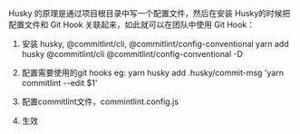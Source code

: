 
Husky 的原理是通过项目根目录中写一个配置文件，然后在安装 Husky的时候把配置文件和 Git Hook 关联起来，如此就可以在团队中使用 Git Hook：

1. 安装 husky, @commitlint/cli, @commitlint/config-conventional
   yarn add husky @commitlint/cli @commitlint/config-conventional -D

2. 配置需要使用的git hooks
   eg:
   yarn husky add .husky/commit-msg 'yarn commitlint --edit $1'

3. 配置commitlint文件，commintlint.config.js

4. 生效